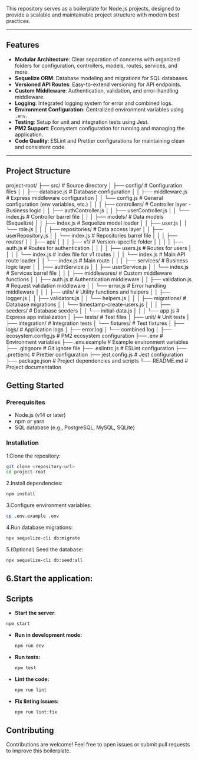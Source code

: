 This repository serves as a boilerplate for Node.js projects, designed to provide a scalable and maintainable project structure with modern best practices.

---

## Features

- **Modular Architecture**: Clear separation of concerns with organized folders for configuration, controllers, models, routes, services, and more.
- **Sequelize ORM**: Database modeling and migrations for SQL databases.
- **Versioned API Routes**: Easy-to-extend versioning for API endpoints.
- **Custom Middleware**: Authentication, validation, and error-handling middleware.
- **Logging**: Integrated logging system for error and combined logs.
- **Environment Configuration**: Centralized environment variables using `.env`.
- **Testing**: Setup for unit and integration tests using Jest.
- **PM2 Support**: Ecosystem configuration for running and managing the application.
- **Code Quality**: ESLint and Prettier configurations for maintaining clean and consistent code.

---

## Project Structure

project-root/
├── src/                    # Source directory
│   ├── config/            # Configuration files
│   │   ├── database.js    # Database configuration
│   │   ├── middleware.js  # Express middleware configuration
│   │   └── config.js      # General configuration (env variables, etc.)
│   │
│   ├── controllers/       # Controller layer - Business logic
│   │   ├── authController.js
│   │   ├── userController.js
│   │   └── index.js       # Controller barrel file
│   │
│   ├── models/           # Data models (Sequelize)
│   │   ├── index.js      # Sequelize model loader
│   │   ├── user.js
│   │   └── role.js
│   │
│   ├── repositories/       # Data access layer
│   │   ├── userRepository.js
│   │   └── index.js        # Repositories barrel file
│   │
│   ├── routes/
│   │   ├── api/
│   │   │   ├── v1/          # Version-specific folder
│   │   │   │   ├── auth.js  # Routes for authentication
│   │   │   │   ├── users.js # Routes for users
│   │   │   │   └── index.js # Index file for v1 routes
│   │   │   └── index.js     # Main API route loader
│   │   └── index.js         # Main route
│   │
│   ├── services/         # Business logic layer
│   │   ├── authService.js
│   │   ├── userService.js
│   │   └── index.js      # Services barrel file
│   │
│   ├── middlewares/      # Custom middleware functions
│   │   ├── auth.js       # Authentication middleware
│   │   ├── validation.js # Request validation middleware
│   │   └── error.js      # Error handling middleware
│   │
│   ├── utils/            # Utility functions and helpers
│   │   ├── logger.js
│   │   ├── validators.js
│   │   └── helpers.js
│   │
│   ├── migrations/       # Database migrations
│   │   └── timestamp-create-users.js
│   │
│   ├── seeders/         # Database seeders
│   │   └── initial-data.js
│   │
│   └── app.js           # Express app initialization
│
├── tests/               # Test files
│   ├── unit/           # Unit tests
│   ├── integration/    # Integration tests
│   └── fixtures/       # Test fixtures
│
├── logs/               # Application logs
│   ├── error.log
│   └── combined.log
│
├── ecosystem.config.js       # PM2 ecosystem configuration
├── .env               # Environment variables
├── .env.example       # Example environment variables
├── .gitignore        # Git ignore file
├── .eslintrc.js      # ESLint configuration
├── .prettierrc       # Prettier configuration
├── jest.config.js    # Jest configuration
├── package.json      # Project dependencies and scripts
└── README.md         # Project documentation
## Getting Started

### Prerequisites

- Node.js (v14 or later)
- npm or yarn
- SQL database (e.g., PostgreSQL, MySQL, SQLite)

### Installation

1.Clone the repository:
   ```bash
   git clone <repository-url>
   cd project-root
   ```
2.Install dependencies:
  ```bash
  npm install
  ```
3.Configure environment variables:
  ```bash
  cp .env.example .env
  ```
4.Run database migrations:
  ```bash
  npx sequelize-cli db:migrate
  ```
5.(Optional) Seed the database:
  ```bash
  npx sequelize-cli db:seed:all
  ```
6.Start the application:
---
## Scripts
  - **Start the server**:
   ```bash
   npm start
   ```
  - **Run in development mode:**
    ```bash
    npm run dev
    ```
  - **Run tests:**
    ```bash
    npm test
    ```
  - **Lint the code:**
    ```bash
    npm run lint
    ```
  - **Fix linting issues:**
    ```bash
    npm run lint:fix
    ```

## Contributing

Contributions are welcome! Feel free to open issues or submit pull requests to improve this boilerplate.

